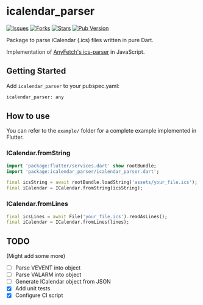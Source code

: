 # icalendar_parser

[![Issues](https://img.shields.io/github/issues/TesteurManiak/icalendar_parser)](https://github.com/TesteurManiak/icalendar_parser/issues)
[![Forks](https://img.shields.io/github/forks/TesteurManiak/icalendar_parser)](https://github.com/TesteurManiak/icalendar_parser/network/members)
[![Stars](https://img.shields.io/github/stars/TesteurManiak/icalendar_parser)](https://github.com/TesteurManiak/icalendar_parser/stargazers)
[![Pub Version](https://img.shields.io/pub/v/icalendar_parser?color=blue&logo=dart)](https://pub.dev/packages/icalendar_parser)

Package to parse iCalendar (.ics) files written in pure Dart.

Implementation of [AnyFetch's ics-parser](https://github.com/AnyFetch/ics-parser) in JavaScript.

## Getting Started

Add `icalendar_parser` to your pubspec.yaml:

```bash
icalendar_parser: any
```

## How to use

You can refer to the `example/` folder for a complete example implemented in Flutter.

### ICalendar.fromString

```dart
import 'package:flutter/services.dart' show rootBundle;
import 'package:icalendar_parser/icalendar_parser.dart';

final icsString = await rootBundle.loadString('assets/your_file.ics');
final iCalendar = ICalendar.fromString(icsString);
```

### ICalendar.fromLines

```dart
final icsLines = await File('your_file.ics').readAsLines();
final iCalendar = ICalendar.fromLines(lines);
```

## TODO

(Might add some more)

* [ ] Parse VEVENT into object
* [ ] Parse VALARM into object
* [ ] Generate ICalendar object from JSON
* [x] Add unit tests
* [x] Configure CI script
